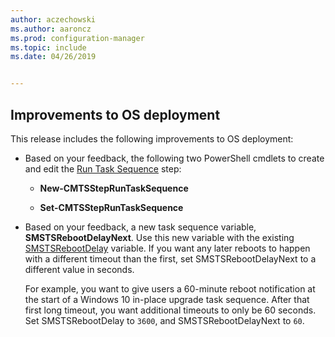 ```yaml
---
author: aczechowski
ms.author: aaroncz
ms.prod: configuration-manager
ms.topic: include
ms.date: 04/26/2019


---
```


## <a name="bkmk_osd"></a> Improvements to OS deployment
<!--2839943,4447680-->

This release includes the following improvements to OS deployment:

- Based on your feedback, the following two PowerShell cmdlets to create and edit the [Run Task Sequence](../../../../../osd/understand/task-sequence-steps.md#child-task-sequence) step:  

    - **New-CMTSStepRunTaskSequence**

    - **Set-CMTSStepRunTaskSequence**

- Based on your feedback, a new task sequence variable, **SMSTSRebootDelayNext**. Use this new variable with the existing [SMSTSRebootDelay](../../../../../osd/understand/task-sequence-variables.md#SMSTSRebootDelay) variable. If you want any later reboots to happen with a different timeout than the first, set SMSTSRebootDelayNext to a different value in seconds.

    For example, you want to give users a 60-minute reboot notification at the start of a Windows 10 in-place upgrade task sequence. After that first long timeout, you want additional timeouts to only be 60 seconds. Set SMSTSRebootDelay to `3600`, and SMSTSRebootDelayNext to `60`.  
